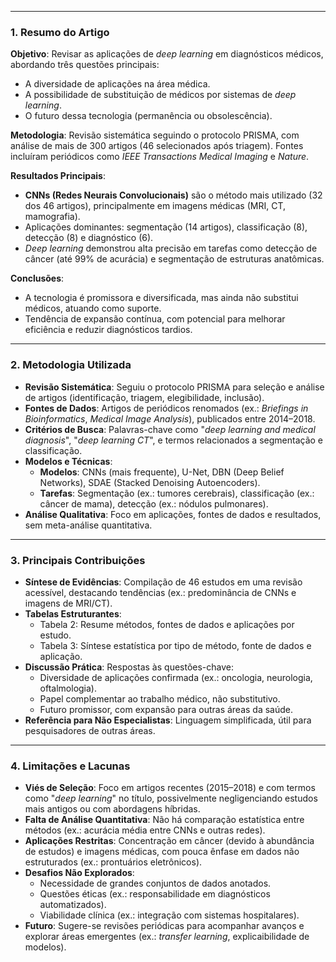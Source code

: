 ***
### 1. **Resumo do Artigo**  

**Objetivo**: 
Revisar as aplicações de *deep learning* em diagnósticos médicos, abordando três questões principais:  
- A diversidade de aplicações na área médica.  
- A possibilidade de substituição de médicos por sistemas de *deep learning*.  
- O futuro dessa tecnologia (permanência ou obsolescência).  

**Metodologia**: 
Revisão sistemática seguindo o protocolo PRISMA, com análise de mais de 300 artigos (46 selecionados após triagem). Fontes incluíram periódicos como *IEEE Transactions Medical Imaging* e *Nature*.  

**Resultados Principais**:  
- **CNNs (Redes Neurais Convolucionais)** são o método mais utilizado (32 dos 46 artigos), principalmente em imagens médicas (MRI, CT, mamografia).  
- Aplicações dominantes: segmentação (14 artigos), classificação (8), detecção (8) e diagnóstico (6).  
- *Deep learning* demonstrou alta precisão em tarefas como detecção de câncer (até 99% de acurácia) e segmentação de estruturas anatômicas.  

**Conclusões**:  
- A tecnologia é promissora e diversificada, mas ainda não substitui médicos, atuando como suporte.  
- Tendência de expansão contínua, com potencial para melhorar eficiência e reduzir diagnósticos tardios.  

***
### 2. **Metodologia Utilizada**  

- **Revisão Sistemática**: Seguiu o protocolo PRISMA para seleção e análise de artigos (identificação, triagem, elegibilidade, inclusão).  
- **Fontes de Dados**: Artigos de periódicos renomados (ex.: *Briefings in Bioinformatics*, *Medical Image Analysis*), publicados entre 2014–2018.  
- **Critérios de Busca**: Palavras-chave como "*deep learning and medical diagnosis*", "*deep learning CT*", e termos relacionados a segmentação e classificação.  
- **Modelos e Técnicas**:  
  - **Modelos**: CNNs (mais frequente), U-Net, DBN (Deep Belief Networks), SDAE (Stacked Denoising Autoencoders).  
  - **Tarefas**: Segmentação (ex.: tumores cerebrais), classificação (ex.: câncer de mama), detecção (ex.: nódulos pulmonares).  
- **Análise Qualitativa**: Foco em aplicações, fontes de dados e resultados, sem meta-análise quantitativa.  

***
### 3. **Principais Contribuições**  

- **Síntese de Evidências**: Compilação de 46 estudos em uma revisão acessível, destacando tendências (ex.: predominância de CNNs e imagens de MRI/CT).  
- **Tabelas Estruturantes**:  
  - Tabela 2: Resume métodos, fontes de dados e aplicações por estudo.  
  - Tabela 3: Síntese estatística por tipo de método, fonte de dados e aplicação.  
- **Discussão Prática**: Respostas às questões-chave:  
  - Diversidade de aplicações confirmada (ex.: oncologia, neurologia, oftalmologia).  
  - Papel complementar ao trabalho médico, não substitutivo.  
  - Futuro promissor, com expansão para outras áreas da saúde.  
- **Referência para Não Especialistas**: Linguagem simplificada, útil para pesquisadores de outras áreas.  

***
### 4. **Limitações e Lacunas** 

- **Viés de Seleção**: Foco em artigos recentes (2015–2018) e com termos como "*deep learning*" no título, possivelmente negligenciando estudos mais antigos ou com abordagens híbridas.  
- **Falta de Análise Quantitativa**: Não há comparação estatística entre métodos (ex.: acurácia média entre CNNs e outras redes).  
- **Aplicações Restritas**: Concentração em câncer (devido à abundância de estudos) e imagens médicas, com pouca ênfase em dados não estruturados (ex.: prontuários eletrônicos).  
- **Desafios Não Explorados**:  
  - Necessidade de grandes conjuntos de dados anotados.  
  - Questões éticas (ex.: responsabilidade em diagnósticos automatizados).  
  - Viabilidade clínica (ex.: integração com sistemas hospitalares).  
- **Futuro**: Sugere-se revisões periódicas para acompanhar avanços e explorar áreas emergentes (ex.: *transfer learning*, explicaibilidade de modelos).  